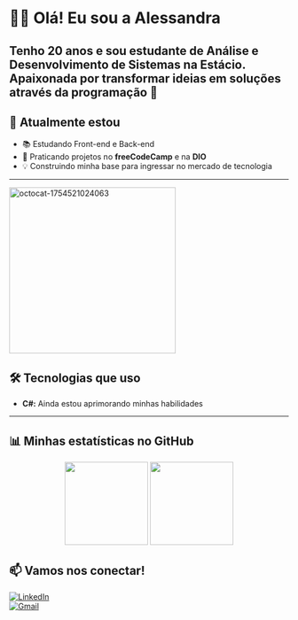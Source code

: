 # 👩‍💻 Olá! Eu sou a Alessandra  

Tenho **20 anos** e sou estudante de **Análise e Desenvolvimento de Sistemas** na Estácio.  
  Apaixonada por transformar ideias em soluções através da programação 🚀  
---
## 🌱 Atualmente estou
- 📚 Estudando Front-end e Back-end  
- 🎯 Praticando projetos no **freeCodeCamp** e na **DIO**  
- 💡 Construindo minha base para ingressar no mercado de tecnologia  
---
 <img width="300" height="300" alt="octocat-1754521024063" src="https://github.com/user-attachments/assets/00d8bda0-ab35-46c1-b008-7fc59597e2db" />

## 🛠️ Tecnologias que uso

- **C#:** Ainda estou aprimorando minhas habilidades
---
## 📊 Minhas estatísticas no GitHub
<p align="center">
  <img height="150em" src="https://github-readme-stats.vercel.app/api?username=AlessandraLima7&show_icons=true&theme=vision-friendly-dark"/>
  <img height="150em" src="https://github-readme-stats.vercel.app/api/top-langs/?username=AlessandraLima7&layout=compact&theme=vision-friendly-dark"/>
</p>

## 📫 Vamos nos conectar!
[![LinkedIn](https://img.shields.io/badge/LinkedIn-0077B5?style=for-the-badge&logo=linkedin&logoColor=white)](https://www.linkedin.com/in/alessandralima7/)  
[![Gmail](https://img.shields.io/badge/-Gmail-D14836?style=for-the-badge&logo=gmail&logoColor=white)](mailto:liderprograma07@gmail.com)

